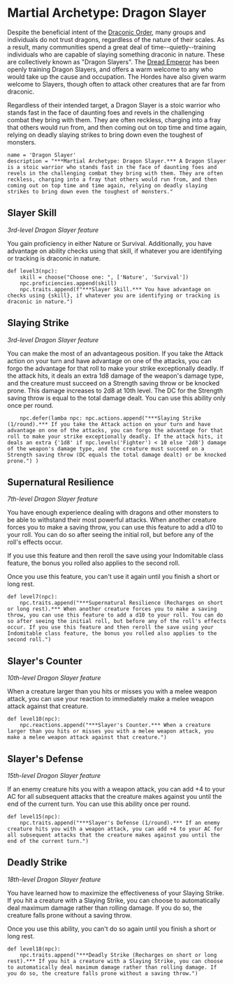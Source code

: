 # Martial Archetype: Dragon Slayer
Despite the beneficial intent of the [Draconic Order](../../Organizations/MilitantOrders/DraconicOrder/), many groups and individuals do not trust dragons, regardless of the nature of their scales. As a result, many communities spend a great deal of time--quietly--training individuals who are capable of slaying something draconic in nature. These are collectively known as "Dragon Slayers". The [Dread Emperor](../../People/DreadEmperor.md) has been openly training Dragon Slayers, and offers a warm welcome to any who would take up the cause and occupation. The Hordes have also given warm welcome to Slayers, though often to attack other creatures that are far from draconic.

Regardless of their intended target, a Dragon Slayer is a stoic warrior who stands fast in the face of daunting foes and revels in the challenging combat they bring with them. They are often reckless, charging into a fray that others would run from, and then coming out on top time and time again, relying on deadly slaying strikes to bring down even the toughest of monsters.

```
name = 'Dragon Slayer'
description = "***Martial Archetype: Dragon Slayer.*** A Dragon Slayer is a stoic warrior who stands fast in the face of daunting foes and revels in the challenging combat they bring with them. They are often reckless, charging into a fray that others would run from, and then coming out on top time and time again, relying on deadly slaying strikes to bring down even the toughest of monsters."
```

## Slayer Skill
*3rd-level Dragon Slayer feature*

You gain proficiency in either Nature or Survival. Additionally, you have advantage on ability checks using that skill, if whatever you are identifying or tracking is draconic in nature.

```
def level3(npc):
    skill = choose("Choose one: ", ['Nature', 'Survival'])
    npc.proficiencies.append(skill)
    npc.traits.append(f"***Slayer Skill.*** You have advantage on checks using {skill}, if whatever you are identifying or tracking is draconic in nature.")
```

## Slaying Strike
*3rd-level Dragon Slayer feature*
 
You can make the most of an advantageous position. If you take the Attack action on your turn and have advantage on one of the attacks, you can forgo the advantage for that roll to make your strike exceptionally deadly. If the attack hits, it deals an extra 1d8 damage of the weapon's damage type, and the creature must succeed on a Strength saving throw or be knocked prone. This damage increases to 2d8 at 10th level. The DC for the Strength saving throw is equal to the total damage dealt. You can use this ability only once per round.

```
    npc.defer(lamba npc: npc.actions.append("***Slaying Strike (1/round).*** If you take the Attack action on your turn and have advantage on one of the attacks, you can forgo the advantage for that roll to make your strike exceptionally deadly. If the attack hits, it deals an extra {'1d8' if npc.levels('Fighter') < 10 else '2d8'} damage of the weapon's damage type, and the creature must succeed on a Strength saving throw (DC equals the total damage dealt) or be knocked prone.") )
```

## Supernatural Resilience
*7th-level Dragon Slayer feature*
 
You have enough experience dealing with dragons and other monsters to be able to withstand their most powerful attacks. When another creature forces you to make a saving throw, you can use this feature to add a d10 to your roll. You can do so after seeing the initial roll, but before any of the roll's effects occur.

If you use this feature and then reroll the save using your Indomitable class feature, the bonus you rolled also applies to the second roll.

Once you use this feature, you can't use it again until you finish a short or long rest.

```
def level7(npc):
    npc.traits.append("***Supernatural Resilience (Recharges on short or long rest).*** When another creature forces you to make a saving throw, you can use this feature to add a d10 to your roll. You can do so after seeing the initial roll, but before any of the roll's effects occur. If you use this feature and then reroll the save using your Indomitable class feature, the bonus you rolled also applies to the second roll.")
```

## Slayer's Counter
*10th-level Dragon Slayer feature*
 
When a creature larger than you hits or misses you with a melee weapon attack, you can use your reaction to immediately make a melee weapon attack against that creature.

```
def level10(npc):
    npc.reactions.append("***Slayer's Counter.*** When a creature larger than you hits or misses you with a melee weapon attack, you make a melee weapon attack against that creature.")
```

## Slayer's Defense
*15th-level Dragon Slayer feature*
 
If an enemy creature hits you with a weapon attack, you can add +4 to your AC for all subsequent attacks that the creature makes against you until the end of the current turn. You can use this ability once per round.

```
def level15(npc):
    npc.traits.append("***Slayer's Defense (1/round).*** If an enemy creature hits you with a weapon attack, you can add +4 to your AC for all subsequent attacks that the creature makes against you until the end of the current turn.")
```

## Deadly Strike
*18th-level Dragon Slayer feature*
 
You have learned how to maximize the effectiveness of your Slaying Strike. If you hit a creature with a Slaying Strike, you can choose to automatically deal maximum damage rather than rolling damage. If you do so, the creature falls prone without a saving throw.

Once you use this ability, you can't do so again until you finish a short or long rest.

```
def level18(npc):
    npc.traits.append("***Deadly Strike (Recharges on short or long rest).*** If you hit a creature with a Slaying Strike, you can choose to automatically deal maximum damage rather than rolling damage. If you do so, the creature falls prone without a saving throw.")
```
